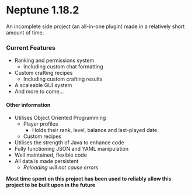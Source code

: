 # Neptune 1.18.2
An incomplete side project (an all-in-one plugin) made in a relatively short amount of time.

### Current Features
  - Ranking and permissions system
    - Including custom chat formatting
  - Custom crafting recipes
    - Including custom crafting results
  - A scaleable GUI system
  - And more to come...

#### Other information
  - Utilises Object Oriented Programming
    - Player profiles
      - Holds their rank, level, balance and last-played date.
    - Custom recipes
  - Utilises the strength of Java to enhance code
  - Fully functioning JSON and YAML manipulation
  - Well maintained, flexible code
  - All data is made persistent
    - *Reloading will not cause errors*

**Most time spent on this project has been used to reliably allow this project to be built upon in the future**
